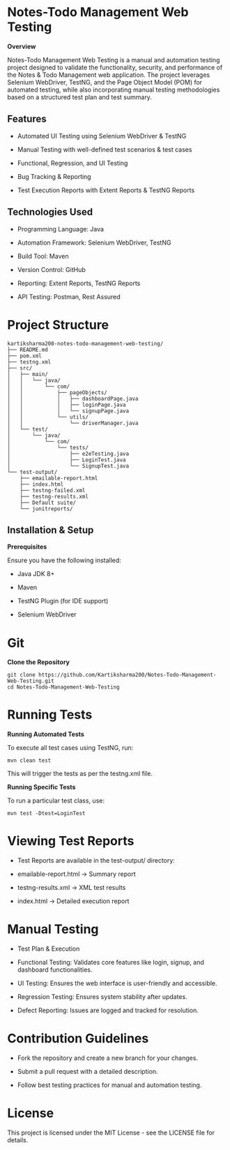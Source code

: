 # Notes-Todo Management Web Testing

**Overview**

Notes-Todo Management Web Testing is a manual and automation testing project designed to validate the functionality, security, and performance of the Notes & Todo Management web application. The project leverages Selenium WebDriver, TestNG, and the Page Object Model (POM) for automated testing, while also incorporating manual testing methodologies based on a structured test plan and test summary.

## Features

- Automated UI Testing using Selenium WebDriver & TestNG

- Manual Testing with well-defined test scenarios & test cases

- Functional, Regression, and UI Testing

- Bug Tracking & Reporting

- Test Execution Reports with Extent Reports & TestNG Reports

## Technologies Used

- Programming Language: Java

- Automation Framework: Selenium WebDriver, TestNG

- Build Tool: Maven

- Version Control: GitHub

- Reporting: Extent Reports, TestNG Reports

- API Testing: Postman, Rest Assured

# Project Structure
~~~
kartiksharma200-notes-todo-management-web-testing/
├── README.md
├── pom.xml
├── testng.xml
├── src/
│   ├── main/
│   │   └── java/
│   │       └── com/
│   │           ├── pageObjects/
│   │           │   ├── dashboardPage.java
│   │           │   ├── loginPage.java
│   │           │   └── signupPage.java
│   │           └── utils/
│   │               └── driverManager.java
│   └── test/
│       └── java/
│           └── com/
│               └── tests/
│                   ├── e2eTesting.java
│                   ├── LoginTest.java
│                   └── SignupTest.java
└── test-output/
    ├── emailable-report.html
    ├── index.html
    ├── testng-failed.xml
    ├── testng-results.xml
    ├── Default suite/
    └── junitreports/
~~~
## Installation & Setup

**Prerequisites**

Ensure you have the following installed:

- Java JDK 8+

- Maven

- TestNG Plugin (for IDE support)

- Selenium WebDriver

# Git

**Clone the Repository**
~~~
git clone https://github.com/Kartiksharma200/Notes-Todo-Management-Web-Testing.git
cd Notes-Todo-Management-Web-Testing
~~~
# Running Tests

**Running Automated Tests**

To execute all test cases using TestNG, run:
~~~
mvn clean test
~~~
This will trigger the tests as per the testng.xml file.

**Running Specific Tests**

To run a particular test class, use:
~~~
mvn test -Dtest=LoginTest
~~~

# Viewing Test Reports

- Test Reports are available in the test-output/ directory:

 - emailable-report.html → Summary report

 - testng-results.xml → XML test results

 - index.html → Detailed execution report

# Manual Testing

- Test Plan & Execution

- Functional Testing: Validates core features like login, signup, and dashboard functionalities.

- UI Testing: Ensures the web interface is user-friendly and accessible.

- Regression Testing: Ensures system stability after updates.

- Defect Reporting: Issues are logged and tracked for resolution.

# Contribution Guidelines

- Fork the repository and create a new branch for your changes.

- Submit a pull request with a detailed description.

- Follow best testing practices for manual and automation testing.

# License

This project is licensed under the MIT License - see the LICENSE file for details.

